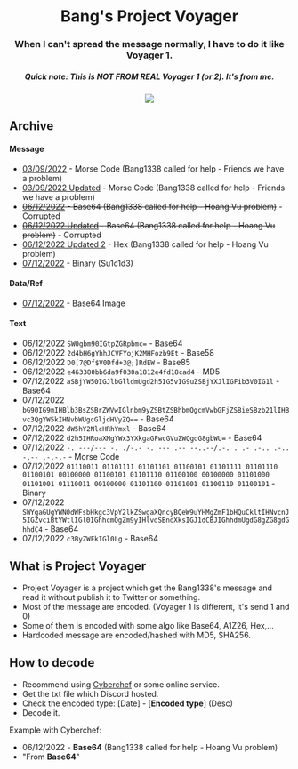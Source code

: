 <h1 align="center">
Bang's Project Voyager
</h1>

<h3 align="center">
When I can't spread the message normally, I have to do it like Voyager 1.
</h3>

<h5 align="center">
Quick note: This is NOT FROM REAL Voyager 1 (or 2). It's from me.
</h5>

<p align="center"> 
  <kbd>
<img src="https://user-images.githubusercontent.com/75790567/205827280-25d25251-0cc7-4383-8da0-60b809904252.png">
  </kbd>
</p>

## Archive
#### Message
- [03/09/2022](https://cdn.discordapp.com/attachments/954077931360124939/1015551833864937502/message.txt) - Morse Code (Bang1338 called for help - Friends we have a problem)
- [03/09/2022 Updated](https://cdn.discordapp.com/attachments/779629784509579288/1015599860134719590/message.txt) - Morse Code (Bang1338 called for help - Friends we have a problem)
- ~~[06/12/2022](https://cdn.discordapp.com/attachments/945841557226020888/1049557984847609888/bangs.voyager_base64.txt) - Base64 (Bang1338 called for help - Hoang Vu problem)~~ - Corrupted
- ~~[06/12/2022 Updated](https://cdn.discordapp.com/attachments/945841557226020888/1049614641573150730/bangs.voyager_base64.txt) - Base64 (Bang1338 called for help - Hoang Vu problem)~~ - Corrupted
- [06/12/2022 Updated 2](https://cdn.discordapp.com/attachments/954077931360124939/1049616536714887209/bangs.voyager_hex.txt) - Hex (Bang1338 called for help - Hoang Vu problem)
- [07/12/2022](https://cdn.discordapp.com/attachments/1031628450928267397/1050062707468021830/bangs.voyager_binary.txt) - Binary (Su1c1d3)

#### Data/Ref
- [07/12/2022](https://cdn.discordapp.com/attachments/1031628450928267397/1050064416244244601/bangs.voyager_base64.txt) - Base64 Image

#### Text
- 06/12/2022 `SW0gbm90IGtpZGRpbmc=` - Base64
- 06/12/2022 `2d4bH6gYhhJCVFYojK2MHFozb9Et` - Base58
- 06/12/2022 `D0[7@Df$V0Dfd+3@;]RdEW` - Base85
- 06/12/2022 `e463380bb6da9f030a1812e4fd18cad4` - MD5
- 07/12/2022 `aSBjYW50IGJlbGlldmUgd2h5IG5vIG9uZSBjYXJlIGFib3V0IG1l` - Base64
- 07/12/2022 `bG90IG9mIHBlb3BsZSBrZWVwIGlnbm9yZSBtZSBhbmQgcmVwbGFjZSBieSBzb21lIHBvc3QgYW5kIHNvbWUgcGljdHVyZQ==` - Base64
- 07/12/2022 `dW5hY2NlcHRhYmxl` - Base64
- 07/12/2022 `d2h5IHRoaXMgYWx3YXkgaGFwcGVuZWQgdG8gbWU=` - Base64
- 07/12/2022 `-. ---/--- -. ./-.- -. --- .-- --..--/.-. . .- .-.. .-.. -.-- .-.-.-` - Morse Code
- 07/12/2022 `01110011 01101111 01101101 01100101 01101111 01101110 01100101 00100000 01100101 01101110 01100100 00100000 01101000 01101001 01110011 00100000 01101100 01101001 01100110 01100101` - Binary
- 07/12/2022 `SWYgaGUgYWN0dWFsbHkgc3VpY2lkZSwgaXQncyBQeW9uYHMgZmF1bHQuCkltIHNvcnJ5IGZvciBtYWtlIGl0IGhhcmQgZm9yIHlvdSBndXksIGJ1dCBJIGhhdmUgdG8gZG8gdGhhdC4` - Base64
- 07/12/2022 `c3ByZWFkIGl0Lg` - Base64

## What is Project Voyager
- Project Voyager is a project which get the Bang1338's message and read it without publish it to Twitter or something. 
- Most of the message are encoded. (Voyager 1 is different, it's send 1 and 0)
- Some of them is encoded with some algo like Base64, A1Z26, Hex,...
- Hardcoded message are encoded/hashed with MD5, SHA256.

## How to decode
- Recommend using [Cyberchef](https://gchq.github.io/CyberChef/) or some online service.
- Get the txt file which Discord hosted.
- Check the encoded type: [Date] - [**Encoded type**] (Desc)
- Decode it.

Example with Cyberchef:
- 06/12/2022 - **Base64** (Bang1338 called for help - Hoang Vu problem)
- "From **Base64**"
